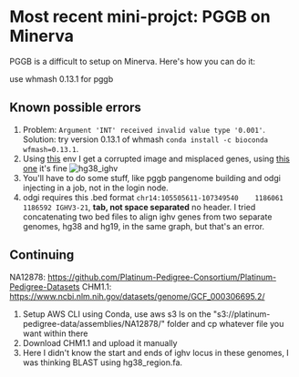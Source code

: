 
# Most recent mini-projct: PGGB on Minerva
PGGB is a difficult to setup on Minerva. Here's how you can do it:

use whmash 0.13.1 for pggb 

## Known possible errors
1. Problem: `Argument 'INT' received invalid value type '0.001'`. Solution: try version 0.13.1 of whmash `conda install -c bioconda wfmash=0.13.1`.
2. Using [this](ttps://pastebin.com/aauVRSus) env I get a corrupted image and misplaced genes,  using [this one](https://pastebin.com/F2qNQmhP) it's fine
![hg38_ighv](https://github.com/user-attachments/assets/ff2daf00-c881-43ae-9cce-123945caadae)
3. You'll have to do some stuff, like pggb pangenome building and odgi injecting in a job, not in the login node.
4. odgi requires this .bed format `chr14:105505611-107349540	1186061	1186592	IGHV3-21`, **tab, not space separated** no header. I tried concatenating two bed files to align ighv genes from two separate genomes, hg38 and hg19, in the same graph, but that's an error.

## Continuing
NA12878: https://github.com/Platinum-Pedigree-Consortium/Platinum-Pedigree-Datasets
CHM1.1: https://www.ncbi.nlm.nih.gov/datasets/genome/GCF_000306695.2/
1. Setup AWS CLI using Conda, use aws s3 ls on the "s3://platinum-pedigree-data/assemblies/NA12878/" folder and cp whatever file you want within there
2. Download CHM1.1 and upload it manually
3. Here I didn't know the start and ends of ighv locus in these genomes, I was thinking BLAST using hg38_region.fa. 
